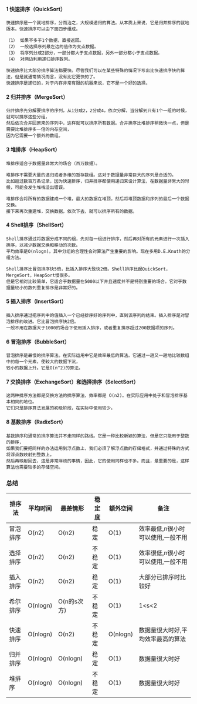 #### 1 快速排序（QuickSort）
```
快速排序是一个就地排序，分而治之，大规模递归的算法。从本质上来说，它是归并排序的就地版本。快速排序可以由下面四步组成。

（1） 如果不多于1个数据，直接返回。
（2） 一般选择序列最左边的值作为支点数据。
（3） 将序列分成2部分，一部分都大于支点数据，另外一部分都小于支点数据。
（4） 对两边利用递归排序数列。

快速排序比大部分排序算法都要快。尽管我们可以在某些特殊的情况下写出比快速排序快的算法，但是就通常情况而言，没有比它更快的了。
快速排序是递归的，对于内存非常有限的机器来说，它不是一个好的选择。 
```

#### 2 归并排序（MergeSort）
```
归并排序先分解要排序的序列，从1分成2，2分成4，依次分解，当分解到只有1个一组的时候，就可以排序这些分组，
然后依次合并回原来的序列中，这样就可以排序所有数据。合并排序比堆排序稍微快一点，但是需要比堆排序多一倍的内存空间，
因为它需要一个额外的数组。
```

#### 3 堆排序（HeapSort）
```
堆排序适合于数据量非常大的场合（百万数据）。

堆排序不需要大量的递归或者多维的暂存数组。这对于数据量非常巨大的序列是合适的。
比如超过数百万条记录，因为快速排序，归并排序都使用递归来设计算法，在数据量非常大的时候，可能会发生堆栈溢出错误。

堆排序会将所有的数据建成一个堆，最大的数据在堆顶，然后将堆顶数据和序列的最后一个数据交换。
接下来再次重建堆，交换数据，依次下去，就可以排序所有的数据。
```

#### 4 Shell排序（ShellSort）
```
Shell排序通过将数据分成不同的组，先对每一组进行排序，然后再对所有的元素进行一次插入排序，以减少数据交换和移动的次数。
平均效率是O(nlogn)。其中分组的合理性会对算法产生重要的影响。现在多用D.E.Knuth的分组方法。

Shell排序比冒泡排序快5倍，比插入排序大致快2倍。Shell排序比起QuickSort，MergeSort，HeapSort慢很多。
但是它相对比较简单，它适合于数据量在5000以下并且速度并不是特别重要的场合。它对于数据量较小的数列重复排序是非常好的。
```

#### 5 插入排序（InsertSort）
```
插入排序通过把序列中的值插入一个已经排序好的序列中，直到该序列的结束。插入排序是对冒泡排序的改进。它比冒泡排序快2倍。
一般不用在数据大于1000的场合下使用插入排序，或者重复排序超过200数据项的序列。
```

#### 6 冒泡排序（BubbleSort）
```
冒泡排序是最慢的排序算法。在实际运用中它是效率最低的算法。它通过一趟又一趟地比较数组中的每一个元素，使较大的数据下沉，
较小的数据上升。它是O(n^2)的算法。
```

#### 7 交换排序（ExchangeSort）和选择排序（SelectSort）
```
这两种排序方法都是交换方法的排序算法，效率都是 O(n2)。在实际应用中处于和冒泡排序基本相同的地位。
它们只是排序算法发展的初级阶段，在实际中使用较少。
```

#### 8 基数排序（RadixSort）
```
基数排序和通常的排序算法并不走同样的路线。它是一种比较新颖的算法，但是它只能用于整数的排序，
如果我们要把同样的办法运用到浮点数上，我们必须了解浮点数的存储格式，并通过特殊的方式将浮点数映射到整数上，
然后再映射回去，这是非常麻烦的事情，因此，它的使用同样也不多。而且，最重要的是，这样算法也需要较多的存储空间。
```

### 总结
<table>
    <thead>
        <tr>
            <th>排序法</th>
            <th>平均时间</th>
            <th>最差情形</th>
            <th>稳定度</th>
            <th>额外空间</th>
            <th>备注</th>
        </tr>
    </thead>
    <tbody>
        <tr>
            <td>冒泡排序</td>
            <td>O(n2)</td>
            <td>O(n2)</td>
            <td>稳定</td>
            <td>O(1)</td>
            <td>效率最低,n很小时可以使用,一般不用</td>
        </tr>
        <tr>
            <td>选择排序</td>
            <td>O(n2)</td>
            <td>O(n2)</td>
            <td>不稳定</td>
            <td>O(1)</td>
            <td>效率很低,n很小时可以使用,一般不用</td>
        </tr>
        <tr>
            <td>插入排序</td>
            <td>O(n2)</td>
            <td>O(n2)</td>
            <td>稳定</td>
            <td>O(1)</td>
            <td>大部分已排序时比较好</td>
        </tr>
        <tr>
            <td>希尔排序</td>
            <td>O(nlogn)</td>
            <td>O(n的s次方)</td>
            <td>不稳定</td>
            <td>O(1)</td>
            <td>1&lt;s&lt;2</td>
        </tr>
        <tr>
            <td>快速排序</td>
            <td>O(nlogn)</td>
            <td>O(n2)</td>
            <td>不稳定</td>
            <td>O(nlogn)</td>
            <td>数据量很大时好,平均效率最高的算法</td>
        </tr>
        <tr>
            <td>归并排序</td>
            <td>O(nlogn)</td>
            <td>O(nlogn)</td>
            <td>稳定</td>
            <td>O(1)</td>
            <td>数据量很大时好</td>
        </tr>
        <tr>
            <td>堆排序</td>
            <td>O(nlogn)</td>
            <td>O(nlogn)</td>
            <td>不稳定</td>
            <td>O(1)</td>
            <td>数据量很大时好</td>
        </tr>
    </tbody>
</table>